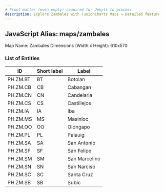 ```yaml
---
# Front matter (even empty) required for Jekyll to process
description: Explore Zambales with FusionCharts Maps – Detailed features for seamless integration. Try now & enhance your data visualization today! 
---
```


## JavaScript Alias: maps/zambales

Map Name: Zambales
Dimensions (Width x Height): 610x570





### List of Entities

ID | Short label | Label
---|---|---|
PH.ZM.BT | BT | Botolan
PH.ZM.CB | CB | Cabangan
PH.ZM.CN | CN | Candelaria
PH.ZM.CS | CS | Castillejos
PH.ZM.IA | IA | Iba
PH.ZM.MS | MS | Masinloc
PH.ZM.OO | OO | Olongapo
PH.ZM.PL | PL | Palauig
PH.ZM.SA | SA | San Antonio
PH.ZM.SF | SF | San Felipe
PH.ZM.SM | SM | San Marcelino
PH.ZM.SN | SN | San Narciso
PH.ZM.SC | SC | Santa Cruz
PH.ZM.SB | SB | Subic